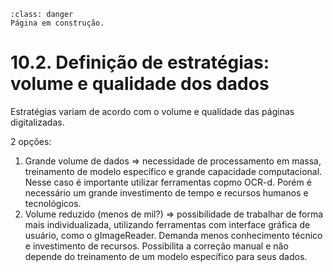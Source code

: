 ```{admonition} Atenção
:class: danger
Página em construção.
```

# 10.2. Definição de estratégias: volume e qualidade dos dados

Estratégias variam de acordo com o volume e qualidade das páginas digitalizadas.

2 opções:

1. Grande volume de dados => necessidade de processamento em massa, treinamento de modelo específico e grande capacidade computacional. Nesse caso é importante utilizar ferramentas copmo OCR-d. Porém é necessário um grande investimento de tempo e recursos humanos e tecnológicos.
2. Volume reduzido (menos de mil?) => possibilidade de trabalhar de forma mais individualizada, utilizando ferramentas com interface gráfica de usuário, como o gImageReader. Demanda menos conhecimento técnico e investimento de recursos. Possibilita a correção manual e não depende do treinamento de um modelo específico para seus dados.